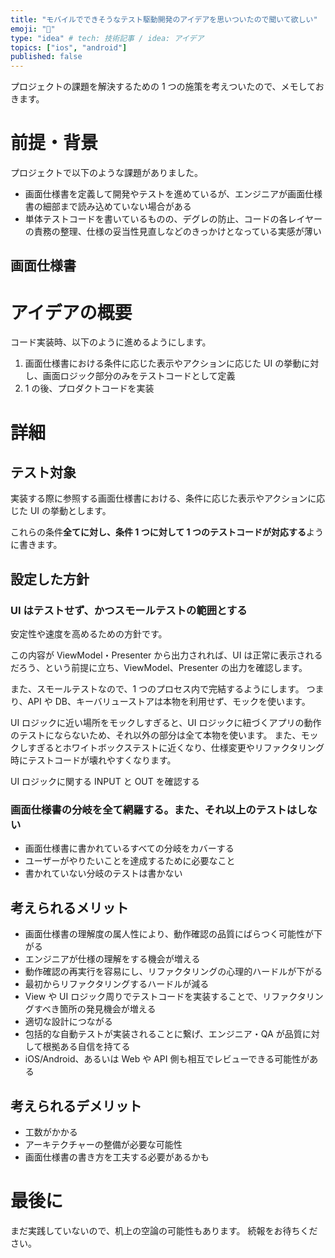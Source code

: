 ```yaml
---
title: "モバイルでできそうなテスト駆動開発のアイデアを思いついたので聞いて欲しい"
emoji: "🌟"
type: "idea" # tech: 技術記事 / idea: アイデア
topics: ["ios", "android"]
published: false
---
```


プロジェクトの課題を解決するための 1 つの施策を考えついたので、メモしておきます。

# 前提・背景

プロジェクトで以下のような課題がありました。

- 画面仕様書を定義して開発やテストを進めているが、エンジニアが画面仕様書の細部まで読み込めていない場合がある
- 単体テストコードを書いているものの、デグレの防止、コードの各レイヤーの責務の整理、仕様の妥当性見直しなどのきっかけとなっている実感が薄い

## 画面仕様書

# アイデアの概要

コード実装時、以下のように進めるようにします。

1. 画面仕様書における条件に応じた表示やアクションに応じた UI の挙動に対し、画面ロジック部分のみをテストコードとして定義
2. 1 の後、プロダクトコードを実装

# 詳細

## テスト対象

実装する際に参照する画面仕様書における、条件に応じた表示やアクションに応じた UI の挙動とします。

これらの条件**全てに対し、条件 1 つに対して 1 つのテストコードが対応する**ように書きます。

## 設定した方針

### UI はテストせず、かつスモールテストの範囲とする

安定性や速度を高めるための方針です。

この内容が ViewModel・Presenter から出力されれば、UI は正常に表示されるだろう、という前提に立ち、ViewModel、Presenter の出力を確認します。

また、スモールテストなので、1 つのプロセス内で完結するようにします。
つまり、API や DB、キーバリューストアは本物を利用せず、モックを使います。

UI ロジックに近い場所をモックしすぎると、UI ロジックに紐づくアプリの動作のテストにならないため、それ以外の部分は全て本物を使います。
また、モックしすぎるとホワイトボックステストに近くなり、仕様変更やリファクタリング時にテストコードが壊れやすくなります。

UI ロジックに関する INPUT と OUT を確認する

### 画面仕様書の分岐を全て網羅する。また、それ以上のテストはしない

- 画面仕様書に書かれているすべての分岐をカバーする
- ユーザーがやりたいことを達成するために必要なこと
- 書かれていない分岐のテストは書かない

## 考えられるメリット

- 画面仕様書の理解度の属人性により、動作確認の品質にばらつく可能性が下がる
- エンジニアが仕様の理解をする機会が増える
- 動作確認の再実行を容易にし、リファクタリングの心理的ハードルが下がる
- 最初からリファクタリングするハードルが減る
- View や UI ロジック周りでテストコードを実装することで、リファクタリングすべき箇所の発見機会が増える
- 適切な設計につながる
- 包括的な自動テストが実装されることに繋げ、エンジニア・QA が品質に対して根拠ある自信を持てる
- iOS/Android、あるいは Web や API 側も相互でレビューできる可能性がある

## 考えられるデメリット

- 工数がかかる
- アーキテクチャーの整備が必要な可能性
- 画面仕様書の書き方を工夫する必要があるかも

# 最後に

まだ実践していないので、机上の空論の可能性もあります。
続報をお待ちください。

